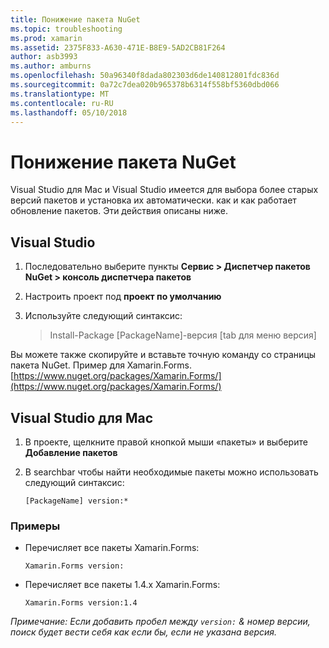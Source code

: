 ```yaml
---
title: Понижение пакета NuGet
ms.topic: troubleshooting
ms.prod: xamarin
ms.assetid: 2375F833-A630-471E-B8E9-5AD2CB81F264
author: asb3993
ms.author: amburns
ms.openlocfilehash: 50a96340f8dada802303d6de140812801fdc836d
ms.sourcegitcommit: 0a72c7dea020b965378b6314f558bf5360dbd066
ms.translationtype: MT
ms.contentlocale: ru-RU
ms.lasthandoff: 05/10/2018
---
```

# <a name="how-do-i-downgrade-a-nuget-package"></a>Понижение пакета NuGet

Visual Studio для Mac и Visual Studio имеется для выбора более старых версий пакетов и установка их автоматически. как и как работает обновление пакетов. Эти действия описаны ниже.

## <a name="visual-studio"></a>Visual Studio
1. Последовательно выберите пункты **Сервис > Диспетчер пакетов NuGet > консоль диспетчера пакетов**
2. Настроить проект под **проект по умолчанию**
3. Используйте следующий синтаксис:

    > Install-Package [PackageName]-версия [tab для меню версия]

Вы можете также скопируйте и вставьте точную команду со страницы пакета NuGet. Пример для Xamarin.Forms. [https://www.nuget.org/packages/Xamarin.Forms/](https://www.nuget.org/packages/Xamarin.Forms/)

## <a name="visual-studio-for-mac"></a>Visual Studio для Mac
1. В проекте, щелкните правой кнопкой мыши «пакеты» и выберите **Добавление пакетов**
2. В searchbar чтобы найти необходимые пакеты можно использовать следующий синтаксис:

    `[PackageName] version:*`

### <a name="examples"></a>Примеры 
- Перечисляет все пакеты Xamarin.Forms: 

    `Xamarin.Forms version:`
- Перечисляет все пакеты 1.4.x Xamarin.Forms: 

    `Xamarin.Forms version:1.4`

*Примечание: Если добавить пробел между `version:` & номер версии, поиск будет вести себя как если бы, если не указана версия.*

